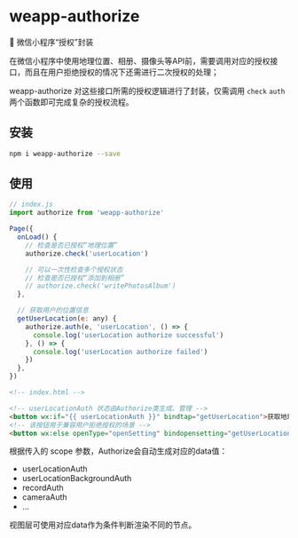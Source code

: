 # weapp-authorize

💯 微信小程序“授权”封装

在微信小程序中使用地理位置、相册、摄像头等API前，需要调用对应的授权接口，而且在用户拒绝授权的情况下还需进行二次授权的处理；

weapp-authorize 对这些接口所需的授权逻辑进行了封装，仅需调用 `check` `auth` 两个函数即可完成复杂的授权流程。

## 安装

```bash
npm i weapp-authorize --save
```

## 使用

```javascript
// index.js
import authorize from 'weapp-authorize'

Page({
  onLoad() {
    // 检查是否已授权“地理位置”
    authorize.check('userLocation')

    // 可以一次性检查多个授权状态
    // 检查是否已授权“添加到相册”
    // authorize.check('writePhotosAlbum')
  },

  // 获取用户的位置信息
  getUserLocation(e: any) {
    authorize.auth(e, 'userLocation', () => {
      console.log('userLocation authorize successful')
    }, () => {
      console.log('userLocation authorize failed')
    })
  },
})
```

```html
<!-- index.html -->

<!-- userLocationAuth 状态由Authorize类生成、管理 -->
<button wx:if="{{ userLocationAuth }}" bindtap="getUserLocation">获取地理位置</button>
<!-- 该按钮用于兼容用户拒绝授权的场景 -->
<button wx:else openType="openSetting" bindopensetting="getUserLocation">获取地理位置</button>
```

根据传入的 scope 参数，Authorize会自动生成对应的data值：

- userLocationAuth
- userLocationBackgroundAuth
- recordAuth
- cameraAuth
- ...

视图层可使用对应data作为条件判断渲染不同的节点。
